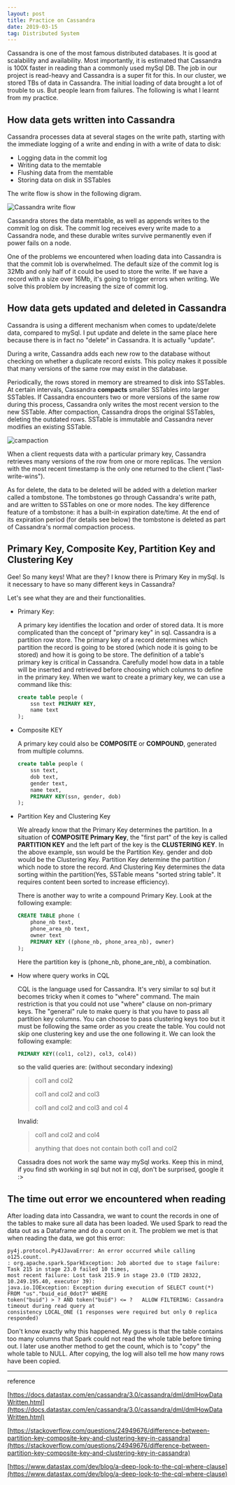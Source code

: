 ```yaml
---
layout: post
title: Practice on Cassandra
date: 2019-03-15
tag: Distributed System
---
```


Cassandra is one of the most famous distributed databases. It is good at scalability and availability. Most importantly, it is estimated that Cassandra is 100X faster in reading than a commonly used mySql DB. The job in our project is read-heavy and Cassandra is a super fit for this. In our cluster, we stored TBs of data in Cassandra. The initial loading of data brought a lot of trouble to us. But people learn from failures. The following is what I learnt from my practice.


## How data gets written into Cassandra

Cassandra processes data at several stages on the write path, starting with the immediate logging of a write and ending in with a write of data to disk:

* Logging data in the commit log
* Writing data to the memtable
* Flushing data from the memtable
* Storing data on disk in SSTables

The write flow is show in the following digram.

![Cassandra write flow](/assets/images/cassandra_write_flow.png)

 Cassandra stores the data memtable, as well as appends writes to the commit log on disk. The commit log receives every write made to a Cassandra node, and these durable writes survive permanently even if power fails on a node.

 One of the problems we encountered when loading data into Cassandra is that the commit lob is overwhelmed. The default size of the commit log is 32Mb and only half of it could be used to store the write. If we have a record with a size over 16Mb, it's going to trigger errors when writing. We solve this problem by increasing the size of commit log.

## How data gets updated and deleted in Cassandra

Cassandra is using a different mechanism when comes to update/delete data, compared to mySql. I put update and delete in the same place here because there is in fact no "delete" in Cassandra. It is actually "update".

During a write, Cassandra adds each new row to the database without checking on whether a duplicate record exists. This policy makes it possible that many versions of the same row may exist in the database.

Periodically, the rows stored in memory are streamed to disk into SSTables. At certain intervals, Cassandra **compacts** smaller SSTables into larger SSTables. If Cassandra encounters two or more versions of the same row during this process, Cassandra only writes the most recent version to the new SSTable. After compaction, Cassandra drops the original SSTables, deleting the outdated rows. SSTable is immutable and Cassandra never modifies an existing SSTable.

![campaction](/assets/images/cassandra_compaction.png)

When a client requests data with a particular primary key, Cassandra retrieves many versions of the row from one or more replicas. The version with the most recent timestamp is the only one returned to the client ("last-write-wins").

As for delete, the data to be deleted will be added with a deletion marker called a tombstone. The tombstones go through Cassandra's write path, and are written to SSTables on one or more nodes. The key difference feature of a tombstone: it has a built-in expiration date/time. At the end of its expiration period (for details see below) the tombstone is deleted as part of Cassandra's normal compaction process.



## Primary Key, Composite Key, Partition Key and Clustering Key

Gee! So many keys! What are they? I know there is Primary Key in mySql. Is it necessary to have so many different keys in Cassandra?  

Let's see what they are and their functionalities.

* Primary Key:

    A primary key identifies the location and order of stored data. It is more complicated than the concept of "primary key" in sql. Cassandra is a partition row store. The primary key of a record determines which partition the record is going to be stored (which node it is going to be stored) and how it is going to be store. The definition of a table's primary key is critical in Cassandra. Carefully model how data in a table will be inserted and retrieved before choosing which columns to define in the primary key.
    When we want to create a primary key, we can use a command like this:
    ```sql
    create table people (
        ssn text PRIMARY KEY,
        name text      
    );
    ```

* Composite KEY

    A primary key could also be **COMPOSITE** or **COMPOUND**, generated from multiple columns.

    ```sql
    create table people (
        ssn text,
        dob text,
        gender text,
        name text,
        PRIMARY KEY(ssn, gender, dob)   
    );
    ```
* Partition Key and Clustering Key

    We already know that the Primary Key determines the partition. In a situation of **COMPOSITE Primary Key**, the "first part" of the key is called **PARTITION KEY** and the left part of the key is the **CLUSTERING KEY**. In the above example, ssn would be the Partition Key. gender and dob would be the Clustering Key. Partition Key determine the partition / which node to store the record. And Clustering Key determines the data sorting within the partition(Yes, SSTable means "sorted string table". It requires content been sorted to increase efficiency).

    There is another way to write a compound Primary Key. Look at the following example:

    ```sql
    CREATE TABLE phone (
        phone_nb text,
        phone_area_nb text,
        owner text
        PRIMARY KEY ((phone_nb, phone_area_nb), owner)
    );
    ```

    Here the partition key is (phone_nb, phone_are_nb), a combination.

* How where query works in CQL

    CQL is the language used for Cassandra. It's very similar to sql but it becomes tricky when it comes to "where" command. The main restriction is that you could not use "where" clause on non-primary keys. The "general" rule to make query is that you have to pass all partition key columns. You can choose to pass clustering keys too but it must be following the same order as you create the table. You could not skip one clustering key and use the one following it. We can look the following example:

    ```sql
    PRIMARY KEY((col1, col2), col3, col4))
    ```

    so the valid queries are: (without secondary indexing)
    >col1 and col2
    >
    >col1 and col2 and col3
    >
    >col1 and col2 and col3 and col 4

    Invalid:
    >col1 and col2 and col4
    >
    >anything that does not contain both col1 and col2

    Cassadra does not work the same way mySql works. Keep this in mind, if you find sth working in sql but not in cql, don't be surprised, google it :>

## The time out error we encountered when reading

After loading data into Cassandra, we want to count the records in one of the tables to make sure all data has been loaded. We used Spark to read the data out as a Dataframe and do a count on it. The problem we met is that when reading the data, we got this error:

```
py4j.protocol.Py4JJavaError: An error occurred while calling o125.count.
: org.apache.spark.SparkException: Job aborted due to stage failure: Task 215 in stage 23.0 failed 10 times,
most recent failure: Lost task 215.9 in stage 23.0 (TID 28322, 10.249.195.40, executor 39):
java.io.IOException: Exception during execution of SELECT count(*) FROM "us"."buid_eid_0dot7" WHERE
token("buid") > ? AND token("buid") <= ?   ALLOW FILTERING: Cassandra timeout during read query at
consistency LOCAL_ONE (1 responses were required but only 0 replica responded)
```

Don't know exactly why this happened. My guess is that the table contains too many columns that Spark could not read the whole table before timing out. I later use another method to get the count, which is to "copy" the whole table to NULL. After copying, the log will also tell me how many rows have been copied.



----------------------
reference

[https://docs.datastax.com/en/cassandra/3.0/cassandra/dml/dmlHowDataWritten.html](https://docs.datastax.com/en/cassandra/3.0/cassandra/dml/dmlHowDataWritten.html)

[https://stackoverflow.com/questions/24949676/difference-between-partition-key-composite-key-and-clustering-key-in-cassandra](https://stackoverflow.com/questions/24949676/difference-between-partition-key-composite-key-and-clustering-key-in-cassandra)

[https://www.datastax.com/dev/blog/a-deep-look-to-the-cql-where-clause](https://www.datastax.com/dev/blog/a-deep-look-to-the-cql-where-clause)


